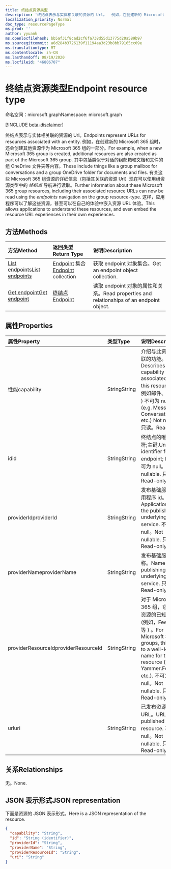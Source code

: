 ```yaml
---
title: 终结点资源类型
description: '终结点表示与实体相关联的资源的 Url。  例如，在创建新的 Microsoft 365 组时，还会创建其他资源作为 Microsoft 365 组的一部分。 其中包括类似于对话的组邮箱和文档和文件的组 OneDrive 文件夹等内容。 有关这些 Microsoft 365 组资源的详细信息（包括其关联的资源 Url）现在可以使用组资源类型中的 *终结点* 导航进行读取。 这样，应用程序可以了解这些资源，甚至可以在自己的体验中嵌入资源 URL 体验。 '
localization_priority: Normal
doc_type: resourcePageType
ms.prod: ''
author: yyuank
ms.openlocfilehash: bb5af31f8cad2cf6fa738d55d13775d20a589b97
ms.sourcegitcommit: a6d284b3726139f11194aa3d23b8bb79165cc09e
ms.translationtype: MT
ms.contentlocale: zh-CN
ms.lasthandoff: 08/19/2020
ms.locfileid: "46806707"
---
```

# <a name="endpoint-resource-type"></a><span data-ttu-id="5a867-107">终结点资源类型</span><span class="sxs-lookup"><span data-stu-id="5a867-107">Endpoint resource type</span></span>

<span data-ttu-id="5a867-108">命名空间：microsoft.graph</span><span class="sxs-lookup"><span data-stu-id="5a867-108">Namespace: microsoft.graph</span></span>

[!INCLUDE [beta-disclaimer](../../includes/beta-disclaimer.md)]

<span data-ttu-id="5a867-109">终结点表示与实体相关联的资源的 Url。</span><span class="sxs-lookup"><span data-stu-id="5a867-109">Endpoints represent URLs for resources associated with an entity.</span></span>  <span data-ttu-id="5a867-110">例如，在创建新的 Microsoft 365 组时，还会创建其他资源作为 Microsoft 365 组的一部分。</span><span class="sxs-lookup"><span data-stu-id="5a867-110">For example, when a new Microsoft 365 group is created, additional resources are also created as part of the Microsoft 365 group.</span></span> <span data-ttu-id="5a867-111">其中包括类似于对话的组邮箱和文档和文件的组 OneDrive 文件夹等内容。</span><span class="sxs-lookup"><span data-stu-id="5a867-111">These include things like a group mailbox for conversations and a group OneDrive folder for documents and files.</span></span> <span data-ttu-id="5a867-112">有关这些 Microsoft 365 组资源的详细信息（包括其关联的资源 Url）现在可以使用组资源类型中的 *终结点* 导航进行读取。</span><span class="sxs-lookup"><span data-stu-id="5a867-112">Further information about these Microsoft 365 group resources, including their associated resource URLs can now be read using the *endpoints* navigation on the group resource-type.</span></span> <span data-ttu-id="5a867-113">这样，应用程序可以了解这些资源，甚至可以在自己的体验中嵌入资源 URL 体验。</span><span class="sxs-lookup"><span data-stu-id="5a867-113">This allows applications to understand these resources, and even embed the resource URL experiences in their own experiences.</span></span>

## <a name="methods"></a><span data-ttu-id="5a867-114">方法</span><span class="sxs-lookup"><span data-stu-id="5a867-114">Methods</span></span>

| <span data-ttu-id="5a867-115">方法</span><span class="sxs-lookup"><span data-stu-id="5a867-115">Method</span></span>           | <span data-ttu-id="5a867-116">返回类型</span><span class="sxs-lookup"><span data-stu-id="5a867-116">Return Type</span></span>    |<span data-ttu-id="5a867-117">说明</span><span class="sxs-lookup"><span data-stu-id="5a867-117">Description</span></span>|
|:---------------|:--------|:----------|
|[<span data-ttu-id="5a867-118">List endpoints</span><span class="sxs-lookup"><span data-stu-id="5a867-118">List endpoints</span></span>](../api/group-list-endpoints.md) |<span data-ttu-id="5a867-119">[Endpoint](endpoint.md) 集合</span><span class="sxs-lookup"><span data-stu-id="5a867-119">[Endpoint](endpoint.md) collection</span></span>| <span data-ttu-id="5a867-120">获取 endpoint 对象集合。</span><span class="sxs-lookup"><span data-stu-id="5a867-120">Get an endpoint object collection.</span></span> |
|[<span data-ttu-id="5a867-121">Get endpoint</span><span class="sxs-lookup"><span data-stu-id="5a867-121">Get endpoint</span></span>](../api/endpoint-get.md) | [<span data-ttu-id="5a867-122">终结点</span><span class="sxs-lookup"><span data-stu-id="5a867-122">Endpoint</span></span>](endpoint.md) |<span data-ttu-id="5a867-123">读取 endpoint 对象的属性和关系。</span><span class="sxs-lookup"><span data-stu-id="5a867-123">Read properties and relationships of an endpoint object.</span></span>|

## <a name="properties"></a><span data-ttu-id="5a867-124">属性</span><span class="sxs-lookup"><span data-stu-id="5a867-124">Properties</span></span>
| <span data-ttu-id="5a867-125">属性</span><span class="sxs-lookup"><span data-stu-id="5a867-125">Property</span></span>     | <span data-ttu-id="5a867-126">类型</span><span class="sxs-lookup"><span data-stu-id="5a867-126">Type</span></span>   |<span data-ttu-id="5a867-127">说明</span><span class="sxs-lookup"><span data-stu-id="5a867-127">Description</span></span>|
|:---------------|:--------|:----------|
| <span data-ttu-id="5a867-128">性能</span><span class="sxs-lookup"><span data-stu-id="5a867-128">capability</span></span>     | <span data-ttu-id="5a867-129">String</span><span class="sxs-lookup"><span data-stu-id="5a867-129">String</span></span>  | <span data-ttu-id="5a867-130">介绍与此资源相关联的功能。</span><span class="sxs-lookup"><span data-stu-id="5a867-130">Describes the capability that is associated with this resource.</span></span> <span data-ttu-id="5a867-131"> (，例如邮件、对话等 ) 不可为 null。</span><span class="sxs-lookup"><span data-stu-id="5a867-131">(e.g. Messages, Conversations, etc.)  Not nullable.</span></span> <span data-ttu-id="5a867-132">只读。</span><span class="sxs-lookup"><span data-stu-id="5a867-132">Read-only.</span></span> |
| <span data-ttu-id="5a867-133">id</span><span class="sxs-lookup"><span data-stu-id="5a867-133">id</span></span>             | <span data-ttu-id="5a867-134">String</span><span class="sxs-lookup"><span data-stu-id="5a867-134">String</span></span>  | <span data-ttu-id="5a867-135">终结点的唯一标识符;主键.</span><span class="sxs-lookup"><span data-stu-id="5a867-135">Unique identifier for the endpoint; Key.</span></span> <span data-ttu-id="5a867-136">不可为 null。</span><span class="sxs-lookup"><span data-stu-id="5a867-136">Not nullable.</span></span> <span data-ttu-id="5a867-137">只读。</span><span class="sxs-lookup"><span data-stu-id="5a867-137">Read-only.</span></span>|
| <span data-ttu-id="5a867-138">providerId</span><span class="sxs-lookup"><span data-stu-id="5a867-138">providerId</span></span>     | <span data-ttu-id="5a867-139">String</span><span class="sxs-lookup"><span data-stu-id="5a867-139">String</span></span>  | <span data-ttu-id="5a867-140">发布基础服务的应用程序 id。</span><span class="sxs-lookup"><span data-stu-id="5a867-140">Application id of the publishing underlying service.</span></span> <span data-ttu-id="5a867-141">不可为 null。</span><span class="sxs-lookup"><span data-stu-id="5a867-141">Not nullable.</span></span> <span data-ttu-id="5a867-142">只读。</span><span class="sxs-lookup"><span data-stu-id="5a867-142">Read-only.</span></span>|
| <span data-ttu-id="5a867-143">providerName</span><span class="sxs-lookup"><span data-stu-id="5a867-143">providerName</span></span>   | <span data-ttu-id="5a867-144">String</span><span class="sxs-lookup"><span data-stu-id="5a867-144">String</span></span>  | <span data-ttu-id="5a867-145">发布基础服务的名称。</span><span class="sxs-lookup"><span data-stu-id="5a867-145">Name of the publishing underlying service.</span></span> <span data-ttu-id="5a867-146">只读。</span><span class="sxs-lookup"><span data-stu-id="5a867-146">Read-only.</span></span>|
| <span data-ttu-id="5a867-147">providerResourceId</span><span class="sxs-lookup"><span data-stu-id="5a867-147">providerResourceId</span></span>|<span data-ttu-id="5a867-148">String</span><span class="sxs-lookup"><span data-stu-id="5a867-148">String</span></span>| <span data-ttu-id="5a867-149">对于 Microsoft 365 组，它设置为资源的已知名称 (例如，FeedURL 等 ) 。</span><span class="sxs-lookup"><span data-stu-id="5a867-149">For Microsoft 365 groups, this is set to a well-known name for the resource (e.g. Yammer.FeedURL etc.).</span></span> <span data-ttu-id="5a867-150">不可为 null。</span><span class="sxs-lookup"><span data-stu-id="5a867-150">Not nullable.</span></span> <span data-ttu-id="5a867-151">只读。</span><span class="sxs-lookup"><span data-stu-id="5a867-151">Read-only.</span></span>|
| <span data-ttu-id="5a867-152">url</span><span class="sxs-lookup"><span data-stu-id="5a867-152">uri</span></span>            | <span data-ttu-id="5a867-153">String</span><span class="sxs-lookup"><span data-stu-id="5a867-153">String</span></span>  | <span data-ttu-id="5a867-154">已发布资源的 URL。</span><span class="sxs-lookup"><span data-stu-id="5a867-154">URL of the published resource.</span></span> <span data-ttu-id="5a867-155">不可为 null。</span><span class="sxs-lookup"><span data-stu-id="5a867-155">Not nullable.</span></span> <span data-ttu-id="5a867-156">只读。</span><span class="sxs-lookup"><span data-stu-id="5a867-156">Read-only.</span></span>|

## <a name="relationships"></a><span data-ttu-id="5a867-157">关系</span><span class="sxs-lookup"><span data-stu-id="5a867-157">Relationships</span></span>

<span data-ttu-id="5a867-158">无。</span><span class="sxs-lookup"><span data-stu-id="5a867-158">None.</span></span>


## <a name="json-representation"></a><span data-ttu-id="5a867-159">JSON 表示形式</span><span class="sxs-lookup"><span data-stu-id="5a867-159">JSON representation</span></span>
<span data-ttu-id="5a867-160">下面是资源的 JSON 表示形式。</span><span class="sxs-lookup"><span data-stu-id="5a867-160">Here is a JSON representation of the resource.</span></span>

<!-- {
  "blockType": "resource",
  "optionalProperties": [

  ],
  "@odata.type": "microsoft.graph.endpoint"
}-->

```json
{
  "capability": "String",
  "id": "String (identifier)",
  "providerId": "String",
  "providerName": "String",
  "providerResourceId": "String",
  "uri": "String"
}

```

<!-- uuid: 8fcb5dbc-d5aa-4681-8e31-b001d5168d79
2015-10-25 14:57:30 UTC -->
<!--
{
  "type": "#page.annotation",
  "description": "Endpoint resource",
  "keywords": "",
  "section": "documentation",
  "tocPath": "",
  "suppressions": []
}
-->
